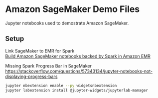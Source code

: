 # Amazon SageMaker Demo Files

Jupyter notebooks used to demostrate Amazon SageMaker.

## Setup

Link SageMaker to EMR for Spark  
[Build Amazon SageMaker notebooks backed by Spark in Amazon EMR](https://aws.amazon.com/blogs/machine-learning/build-amazon-sagemaker-notebooks-backed-by-spark-in-amazon-emr)


Missing Spark Progress Bar in SageMaker  
https://stackoverflow.com/questions/57343134/jupyter-notebooks-not-displaying-progress-bars

```sh
jupyter nbextension enable --py widgetsnbextension
jupyter labextension install @jupyter-widgets/jupyterlab-manager
```
